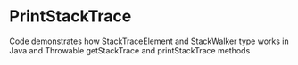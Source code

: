 # PrintStackTrace
Code demonstrates how StackTraceElement and StackWalker type works in Java and Throwable getStackTrace and printStackTrace methods
